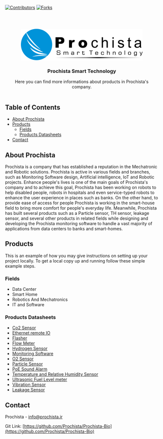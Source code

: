 
  
[![Contributors][contributors-shield]][contributors-url]
[![Forks][forks-shield]][forks-url]
<!--[![Stargazers][stars-shield]][stars-url]-->
<!--[![Issues][issues-shield]][issues-url]-->
<!--[![MIT License][license-shield]][license-url] -->


<!-- [![LinkedIn][linkedin-shield]][linkedin-url]  -->


<!-- PROJECT LOGO -->
<br />
<br />
<p align="center">
  <a href="https://github.com/Prochista/Prochista-Bio">
    <img src="images/Prochista-logo.png" alt="Logo" width="400" height="103">
  </a>

  <h3 align="center">Prochista Smart Technology</h3>
  <p align="center">
    Here you can find more informations about products in Prochista's company. 
    <br />
    <br />
  </p>
</p>



<!-- TABLE OF CONTENTS -->
## Table of Contents

* [About Prochista](#about-Prochista)
* [Products](#Products)
  * [Fields](#Fields)
  * [Products Datasheets](#Products-Datasheets)
* [Contact](#contact)
<!-- * [License](#license) -->
<!-- * [Acknowledgements](#acknowledgements) -->



<!-- ABOUT THE PROJECT -->
## About Prochista

<!-- [![Product Name Screen Shot][product-screenshot]](https://www.prochista.ir)-->

Prochista is a  company that has established a reputation in the Mechatronic and Robotic solutions. Prochista is active in various fields and branches, such as Monitoring Software design, Artificial intelligence, IoT and Robotic projects. 
Enhance people's lives is one of the main goals of Prochista's company and to achieve this goal, Prochista has been working on robots to help disabled people, robots in hospitals and even service-typed robots to enhance the user experience in places such as banks. On the other hand, to provide ease of access for people Prochista is working in the smart-house field to bring more comfort for people's everyday life.
Meanwhile, Prochista has built several products such as a Particle sensor, TH sensor, leakage sensor, and several other products in related fields while designing and developing the Prochista monitoring software to handle a vast majority of applications from data centers to banks and smart-homes.

<!-- GETTING STARTED -->
## Products

This is an example of how you may give instructions on setting up your project locally.
To get a local copy up and running follow these simple example steps.

### Fields
* Data Center
* Smart Home
* Robotics And Mechatronics
* IT and Software


### Products Datasheets
* [Co2 Sensor](https://github.com/Prochista/Prochista-Bio/blob/master/Products%20Datasheets/CO2.pdf)
* [Ethernet remote IO](https://github.com/Prochista/Prochista-Bio/blob/master/Products%20Datasheets/Ethernet%20remote%20IO%20with%202-port%20Ethernet%20switch.pdf)
* [Flasher](https://github.com/Prochista/Prochista-Bio/blob/master/Products%20Datasheets/Flasher.pdf)
* [Flow Meter](https://github.com/Prochista/Prochista-Bio/blob/master/Products%20Datasheets/Flow%20Meter-%20PCT-EH05DFM0143.pdf)
* [Hydrogen Sensor](https://github.com/Prochista/Prochista-Bio/blob/master/Products%20Datasheets/Hydrogen.pdf)
* [Monitoring Software](https://github.com/Prochista/Prochista-Bio/blob/master/Products%20Datasheets/Monitoring%20Software.pdf)
* [O2 Sensor](https://github.com/Prochista/Prochista-Bio/blob/master/Products%20Datasheets/O2%20sensor%2C%20Quick%20Guide.pdf)
* [Particle Sensor](https://github.com/Prochista/Prochista-Bio/blob/master/Products%20Datasheets/Particle%20sensor.pdf)
* [PoE Sound Alarm](https://github.com/Prochista/Prochista-Bio/blob/master/Products%20Datasheets/PoE%20Sound%20Alarm.pdf)
* [Temperature and Relative Humidity Sensor](https://github.com/Prochista/Prochista-Bio/blob/master/Products%20Datasheets/Temperature%20and%20Relative%20Humidity%20Sensor.pdf)
* [Ultrasonic Fuel Level meter](https://github.com/Prochista/Prochista-Bio/blob/master/Products%20Datasheets/Ultrasonic%20Fuel%20Level%20meter-PCT-EH05DLM0148.pdf)
* [Vibration Sensor](https://github.com/Prochista/Prochista-Bio/blob/master/Products%20Datasheets/Vibration%20Sensor.pdf)
* [Leakage Sensor](https://github.com/Prochista/Prochista-Bio/blob/master/Products%20Datasheets/leakage.pdf)


<!-- LICENSE ## License -->

<!-- Distributed under the MIT License. See `LICENSE` for more information. -->



<!-- CONTACT -->
## Contact

Prochista - info@prochista.ir

Git Link: [https://github.com/Prochista/Prochista-Bio](https://github.com/Prochista/Prochista-Bio)



<!-- ACKNOWLEDGEMENTS -->
<!-- ## Acknowledgements
* [GitHub Emoji Cheat Sheet](https://www.webpagefx.com/tools/emoji-cheat-sheet)
* [Img Shields](https://shields.io)
* [Choose an Open Source License](https://choosealicense.com)
* [GitHub Pages](https://pages.github.com)
* [Animate.css](https://daneden.github.io/animate.css)
* [Loaders.css](https://connoratherton.com/loaders)
* [Slick Carousel](https://kenwheeler.github.io/slick)
* [Smooth Scroll](https://github.com/cferdinandi/smooth-scroll)
* [Sticky Kit](http://leafo.net/sticky-kit)
* [JVectorMap](http://jvectormap.com)
* [Font Awesome](https://fontawesome.com) 
  -->





<!-- MARKDOWN LINKS & IMAGES -->
<!-- https://www.markdownguide.org/basic-syntax/#reference-style-links -->
[contributors-shield]: https://img.shields.io/github/contributors/prochista/Prochista-Bio?style=flat-square
[contributors-url]: https://github.com/Prochista/Prochista-Bio/graphs/contributors
[forks-shield]: https://img.shields.io/github/forks/Prochista/Prochista-Bio.svg?style=flat-square
[forks-url]: https://github.com/Prochista/Prochista-Bio/network/members
[stars-shield]: https://img.shields.io/github/stars/Prochista/Prochista-Bio.svg?style=flat-square
[stars-url]: https://github.com/Prochista/Prochista-Bio/stargazers
[issues-shield]: https://img.shields.io/github/issues/Prochista/Prochista-Bio.svg?style=flat-square
[issues-url]: https://github.com/Prochista/Prochista-Bio/issues
[license-shield]: https://img.shields.io/github/license/Prochista/Prochista-Bio.svg?style=flat-square
[license-url]: https://github.com/Prochista/Prochista-Bio/blob/master/LICENSE.txt
<!-- [linkedin-shield]: https://img.shields.io/badge/-LinkedIn-black.svg?style=flat-square&logo=linkedin&colorB=555
[linkedin-url]: https://linkedin.com/in/othneildrew
[product-screenshot]: images/screenshot.png  -->
